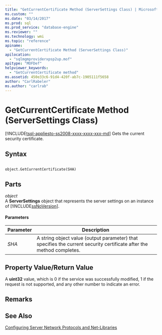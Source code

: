 ```yaml
---
title: "GetCurrentCertificate Method (ServerSettings Class) | Microsoft Docs"
ms.custom: ""
ms.date: "03/14/2017"
ms.prod: sql
ms.prod_service: "database-engine"
ms.reviewer: ""
ms.technology: wmi
ms.topic: "reference"
apiname: 
  - "GetCurrentCertificate Method (ServerSettings Class)"
apilocation: 
  - "sqlmgmproviderxpsp2up.mof"
apitype: "MOFDef"
helpviewer_keywords: 
  - "GetCurrentCertificate method"
ms.assetid: 450e33c6-91d4-420f-ab7c-1905111f5658
author: "CarlRabeler"
ms.author: "carlrab"
---
```

# GetCurrentCertificate Method (ServerSettings Class)
[!INCLUDE[tsql-appliesto-ss2008-xxxx-xxxx-xxx-md](../../../includes/tsql-appliesto-ss2008-xxxx-xxxx-xxx-md.md)]
  Gets the current security certificate.  
  
## Syntax  
  
```  
  
object.GetCurrentCertificate(SHA)  
```  
  
## Parts  
 *object*  
 A **ServerSettings** object that represents the server settings on an instance of [!INCLUDE[ssNoVersion](../../../includes/ssnoversion-md.md)].  
  
#### Parameters  
  
|Parameter|Description|  
|---------------|-----------------|  
|*SHA*|A string object value (output parameter) that specifies the current security certificate after the method completes.|  
  
## Property Value/Return Value  
 A **uint32** value, which is 0 if the service was successfully modified, 1 if the request is not supported, and any other number to indicate an error.  
  
## Remarks  
  
## See Also  
 [Configuring Server Network Protocols and Net-Libraries](https://msdn.microsoft.com/library/ms177485\(v=sql.100\).aspx)  
  
  
